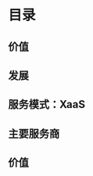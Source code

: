 # 目录
## <span id="no1">价值</span>
## <span id="no2">发展</span>
## <span id="no3">服务模式：XaaS</span>
## <span id="no4">主要服务商</span>



## <a id="no1">价值</a>
